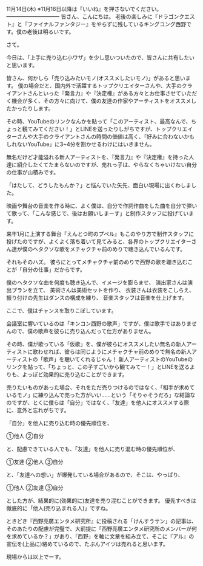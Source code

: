 11月14日(木) ※11月16日以降は『いいね』を押さないでください。
━━━━━━━━━━
皆さん、こんにちは。
老後の楽しみに『ドラゴンクエスト』と『ファイナルファンタジー』をやらずに残しているキングコング西野です。僕の老後は明るいです。

さて。

今日は、「上手に売り込む小ワザ」を少し思いついたので、皆さんに共有したいと思います。

皆さん、何かしら「売り込みたいモノ(オススメしたいモノ)」があると思います。
僕の場合だと、国内外で活躍するトップクリエイターさんや、大手のクライアントさんといった『発言力』や『決定権』がある方々とお仕事させていただく機会が多く、その方々に向けて、僕の友達の作家やアーティストをオススメしたかったりします。

その時、YouTubeのリンクなんかを貼って「このアーティスト、最高なんで、ちょっと観てみてください！」とLINEを送ったりしがちですが、トップクリエイターさんや大手のクライアントさんの時間の価値は高く、「好みに合わないかもしれないYouTube」に3~4分を割かせるわけにはいきません。

無名だけど才能溢れる新人アーティストを、『発言力』や『決定権』を持った人達に紹介したくてたまらないのですが、売れっ子は、やらなくちゃいけない自分の仕事が山積みです。

「はたして、どうしたもんか？」と悩んでいた矢先、面白い現場に出くわしました。

映画や舞台の音楽を作る時に、よく僕は、自分で作詞作曲をした曲を自分で弾いて歌って、「こんな感じで、後はお願いしまーす」と制作スタッフに投げています。

来年1月に上演する舞台『えんとつ町のプペル』もこのやり方で制作スタッフに投げたのですが、よくよく落ち着いて見てみると、各界のトップクリエイターさん達が僕のヘタクソな歌をメチャクチャ前のめりで聴き込んでいるんです。

それもそのハズ。
彼らにとってメチャクチャ前のめりで西野の歌を聴き込むことが「自分の仕事」だからです。

僕のヘタクソな曲を何度も聴き込んで、イメージを膨らませ、
演出家さんは演出プランを立て、
美術さんは美術セットを作り、
衣装さんは衣装をこしらえ、
振り付けの先生はダンスの構成を練り、
音楽スタッフは音楽を仕上げます。

ここで、僕はチャンスを取りこぼしています。

会議室に響いているのは「キンコン西野の歌声」ですが、僕は歌手ではありませんので、僕の歌声を彼らに売り込んだって仕方がありません。

その時、僕が歌っている「仮歌」を、僕が彼らにオススメしたい無名の新人アーティストに歌わせれば、彼らは同じようにメチャクチャ前のめりで無名の新人アーティストの「歌声」を聴いてくれるじゃん！
新人アーティストのYouTubeのリンクを貼って、「ちょっと、この子すごいから観てみてー！」とLINEを送るよりも、よっぽど効果的に売り込むことができます。

売りたいものがあった場合、それをただ売りつけるのではなく、「相手が求めているモノ」に練り込んで売った方がいい……という「そりゃそうだろ」な結論なのですが、とくに僕らは「自分」ではなく、「友達」を他人にオススメする際に、意外と忘れがちです。

「自分」を他人に売り込む時の優先順位を、

①他人
②自分

と、配慮できている人でも、「友達」を他人に売り混む時の優先順位が、

①友達
②他人
③自分

と、「友達への想い」が爆発している場合があるので、そこは、やっぱり、

①他人
②友達
③自分

とした方が、結果的に(効果的に)友達を売り混むことができます。
優先すべきは徹底的に「他人(売り込まれる人)」ですね。

ときどき『西野亮廣エンタメ研究所』に投稿される「けんすうサン」の記事は、そのあたりの配慮が完璧で、大前提に「西野亮廣エンタメ研究所のメンバーが何を求めているか？」があり、「西野」を軸に文章を組み立て、そこに『アル』の宣伝を(上品に)絡めているので、たぶんアイツは売れると思います。

現場からは以上でーす。
